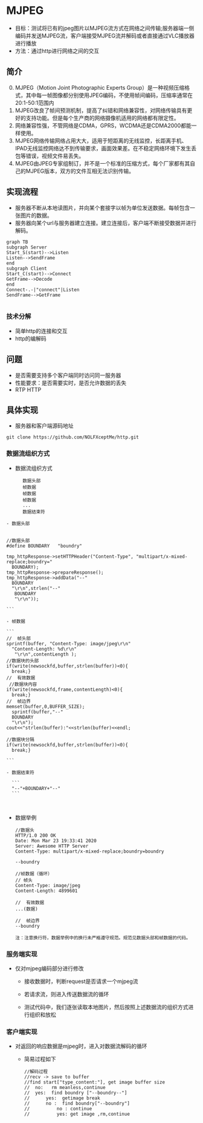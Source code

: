 # MJPEG

- 目标：测试将已有的jpeg图片以MJPEG流方式在网络之间传输;服务器端一侧编码并发送MJPEG流，客户端接受MJPEG流并解码或者直接通过VLC播放器进行播放
- 方法：通过http进行网络之间的交互
## 简介
0. MJPEG（Motion Joint Photographic Experts Group）是一种视频压缩格式，其中每一帧图像都分别使用JPEG编码，不使用帧间编码，压缩率通常在20:1-50:1范围内
1. MJPEG改良了帧间预测机制，提高了纠错和网络兼容性，对网络传输具有更好的支持功能。但是每个生产商的网络摄像机适用的网络都有限定性。
2. 网络兼容性强，不管网络是CDMA，GPRS，WCDMA还是CDMA2000都能一样使用。
3. MJPEG网络传输网络占用大大，适用于短距离的无线监控，长距离手机、IPAD无线监控网络达不到传输要求，画面效果差。在不稳定网络环境下发生丢包等错误，视频文件易丢失。
4. MJPEG由JPEG专家组制订，并不是一个标准的压缩方式，每个厂家都有其自己的MJPEG版本，双方的文件互相无法识别传输。

## 实现流程

- 服务器不断从本地读图片，并向某个套接字以帧为单位发送数据。每帧包含一张图片的数据。
- 服务器向某个url与服务器建立连接。建立连接后，客户端不断接受数据并进行解码。

```mermaid
graph TB
subgraph Server
Start_S(start)-->Listen
Listen-->SendFrame
end
subgraph Client
Start_C(start)-->Connect
GetFrame-->Decode
end
Connect-.-|"connect"|Listen
SendFrame-->GetFrame


```

### 技术分解

- 简单http的连接和交互
- http的编解码
## 问题 

- 是否需要支持多个客户端同时访问同一服务器
- 性能要求：是否需要实时，是否允许数据的丢失
- RTP HTTP


## 具体实现
- 服务器和客户端源码地址
```
git clone https://github.com/NOLFXceptMe/http.git
```

### 数据流组织方式
- 数据流组织方式
  
```
      数据头部
      帧数据
      帧数据
      帧数据
      ...
      数据结束符
```


    - 数据头部
```

```
    //数据头部
    #define BOUNDARY   "boundry"
    
    tmp_httpResponse->setHTTPHeader("Content-Type", "multipart/x-mixed-replace;boundry="
      BOUNDARY);
    tmp_httpResponse->prepareResponse();
    tmp_httpResponse->addData("--"
      BOUNDARY
      "\r\n",strlen("--"
       BOUNDARY
       "\r\n"));
    
    ```
    
    - 帧数据
    
    ```
    //  帧头部
    sprintf(buffer, "Content-Type: image/jpeg\r\n"
      "Content-Length: %d\r\n"
       "\r\n",contentLength );
    //数据块的头部
    if(write(newsockfd,buffer,strlen(buffer))<0){
      break;}
    //  有效数据
     //数据块内容
    if(write(newsockfd,frame,contentLength)<0){
      break;}
    //  帧边界
    memset(buffer,0,BUFFER_SIZE);
      sprintf(buffer,"--"
      BOUNDARY
      "\r\n");
    cout<<"strlen(buffer):"<<strlen(buffer)<<endl;
     
    //数据块分隔
    if(write(newsockfd,buffer,strlen(buffer))<0){
      break;}
      
    ```
    
    - 数据结束符
    
      ```
      "--"+BOUNDARY+"--"
      ```


​      

- 数据举例

  ```
  //数据头
  HTTP/1.0 200 OK
  Date: Mon Mar 23 19:33:41 2020
  Server: Awesome HTTP Server
  Content-Type: multipart/x-mixed-replace;boundry=boundry
  
  --boundry
  
  //帧数据（循环）
  // 帧头
  Content-Type: image/jpeg
  Content-Length: 4899601
  
  //  有效数据
  ...(数据)
  
  //  帧边界
  --boundry
  
  注：注意换行符，数据举例中的换行未严格遵守规范。规范见数据头部和帧数据的代码。
  
  ```
### 服务端实现

- 仅对mjpeg编码部分进行修改

  - 接收数据时，判断request是否请求一个mjpeg流

  - 若请求流，则进入传送数据流的循环

  - 测试代码中，我们逐张读取本地图片，然后按照上述数据流的组织方式进行组织和放松

### 客户端实现

- 对返回的响应数据是mjpeg时，进入对数据流解码的循环

  - 简易过程如下

    ```
    //解码过程
    //recv -> save to buffer
    //find start["type_content:"], get image buffer size
    //  no:   rm meanless,continue
    //  yes:  find boundry ["--boundry--"]
    //      yes:  getimage break
    //      no :  find boundry["--boundry"]
    //          no : continue
    //          yes: get image ,rm,continue
    
    ```

    